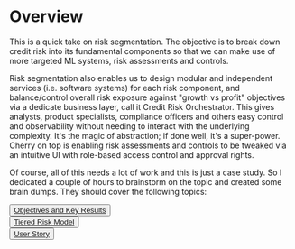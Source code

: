 # Overview

This is a quick take on risk segmentation. The objective is to break down credit risk into its fundamental components so that we can make use of more targeted ML systems, risk assessments and controls.

Risk segmentation also enables us to design modular and independent services (i.e. software systems) for each risk component, and balance/control overall risk exposure against "growth vs profit" objectives via a dedicate business layer, call it Credit Risk Orchestrator. This gives analysts, product specialists, compliance officers and others easy control and observability without needing to interact with the underlying complexity. It's the magic of abstraction; if done well, it's a super-power. Cherry on top is enabling risk assessments and controls to be tweaked via an intuitive UI with role-based access control and approval rights.

Of course, all of this needs a lot of work and this is just a case study. So I dedicated a couple of hours to brainstorm on the topic and created some brain dumps. They should cover the following topics:

<div class="card">
  <div class="card-body">
    <button class="btn"><a href="./okrs.html">Objectives and Key Results</a></button><br>
    <button class="btn"><a href="./tiered-risk-model.html">Tiered Risk Model</a></button><br>
    <button class="btn"><a href="./user-story.html">User Story</a></button><br>
  </div>
</div>
